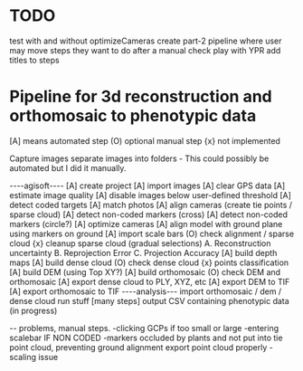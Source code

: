 TODO
====
test with and without optimizeCameras
create part-2 pipeline where user may move steps they want to do after a manual check
play with YPR
add titles to steps

Pipeline for 3d reconstruction and orthomosaic to phenotypic data
=====
[A] means automated step
(O) optional manual step
{x} not implemented

Capture images
separate images into folders - This could possibly be automated but I did it manually.

----agisoft----
[A] create project
[A] import images
[A] clear GPS data
[A] estimate image quality
[A] disable images below user-defined threshold
[A] detect coded targets
[A] match photos
[A] align cameras (create tie points / sparse cloud)
[A] detect non-coded markers (cross)
[A] detect non-coded markers (circle?)
[A] optimize cameras
[A] align model with ground plane using markers on ground
[A] import scale bars
(O) check alignment / sparse cloud
{x} cleanup sparse cloud (gradual selections)
	A. Reconstruction uncertainty
	B. Reprojection Error
	C. Projection Accuracy
[A] build depth maps
[A] build dense cloud
(O) check dense cloud
{x} points classification
[A] build DEM (using Top XY?)
[A] build orthomosaic
(O) check DEM and orthomosaic
[A] export dense cloud to PLY, XYZ, etc
[A] export DEM to TIF
[A] export orthomosaic to TIF
----analysis---
import orthomosaic / dem / dense cloud
run stuff [many steps]
output CSV containing phenotypic data
(in progress)

--
problems, manual steps. 
-clicking GCPs if too small or large
-entering scalebar IF NON CODED
-markers occluded by plants and not put into tie point cloud, preventing ground alignment
export point cloud properly - scaling issue